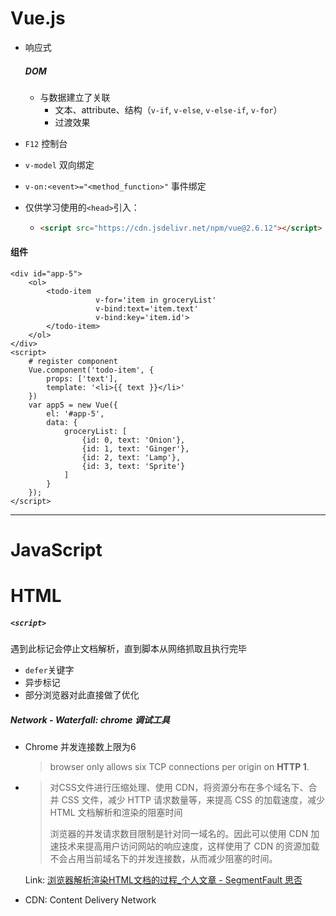 # Vue.js

* 响应式

  ##### DOM

  * 与数据建立了关联
    * 文本、attribute、结构（`v-if`, `v-else`, `v-else-if`, `v-for`）
    * 过渡效果

* `F12` 控制台

* `v-model` 双向绑定

* `v-on:<event>="<method_function>"` 事件绑定

* 仅供学习使用的`<head>`引入： 

  * ```html
    <script src="https://cdn.jsdelivr.net/npm/vue@2.6.12"></script>
    ```

#### 组件

```vue
<div id="app-5">
    <ol>
        <todo-item 
                   v-for='item in groceryList'
                   v-bind:text='item.text'
                   v-bind:key='item.id'>
        </todo-item>
    </ol>
</div>
<script>
    # register component
    Vue.component('todo-item', {
        props: ['text'],
        template: '<li>{{ text }}</li>'
    })
    var app5 = new Vue({
        el: '#app-5',
        data: {
            groceryList: [
                {id: 0, text: 'Onion'},
                {id: 1, text: 'Ginger'},
                {id: 2, text: 'Lamp'},
                {id: 3, text: 'Sprite'}
            ]
        }
    });
</script>
```

---

# JavaScript

# HTML

##### `<script>`

遇到此标记会停止文档解析，直到脚本从网络抓取且执行完毕

* `defer`关键字
* 异步标记
* 部分浏览器对此直接做了优化

##### Network - Waterfall: chrome 调试工具

* Chrome 并发连接数上限为6

  > browser only allows six TCP connections per origin on **HTTP 1**.

* > 对CSS文件进行压缩处理、使用 CDN，将资源分布在多个域名下、合并 CSS 文件，减少 HTTP 请求数量等，来提高 CSS 的加载速度，减少 HTML 文档解析和渲染的阻塞时间
  >
  > 浏览器的并发请求数目限制是针对同一域名的。因此可以使用 CDN 加速技术来提高用户访问网站的响应速度，这样使用了 CDN 的资源加载不会占用当前域名下的并发连接数，从而减少阻塞的时间。

  Link: [浏览器解析渲染HTML文档的过程_个人文章 - SegmentFault 思否](https://segmentfault.com/a/1190000018652029)

* CDN: Content Delivery Network

